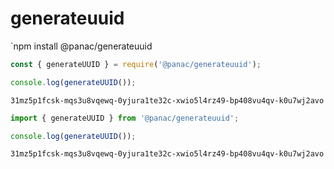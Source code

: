
# generateuuid

`npm install @panac/generateuuid

``` js
const { generateUUID } = require('@panac/generateuuid');

console.log(generateUUID());
```

`31mz5p1fcsk-mqs3u8vqewq-0yjura1te32c-xwio5l4rz49-bp408vu4qv-k0u7wj2avo`


``` ts
import { generateUUID } from '@panac/generateuuid';

console.log(generateUUID());
```

`31mz5p1fcsk-mqs3u8vqewq-0yjura1te32c-xwio5l4rz49-bp408vu4qv-k0u7wj2avo`